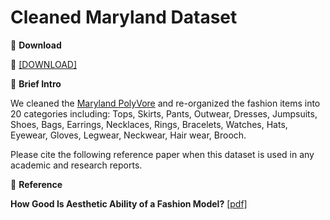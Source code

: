 # Cleaned Maryland Dataset


🖤 **Download**

🍒 [[DOWNLOAD]]()

🖤 **Brief Intro**

We cleaned the [Maryland PolyVore](https://github.com/xthan/polyvore-dataset) and re-organized the fashion items into 20 categories including: Tops, Skirts, Pants, Outwear, Dresses, Jumpsuits, Shoes, Bags, Earrings, Necklaces, Rings, Bracelets, Watches, Hats, Eyewear, Gloves, Legwear, Neckwear, Hair wear, Brooch.

Please cite the following reference paper when this dataset is used in any academic and research reports.

🖤 **Reference**

**How Good Is Aesthetic Ability of a Fashion Model?** [[pdf]]()


